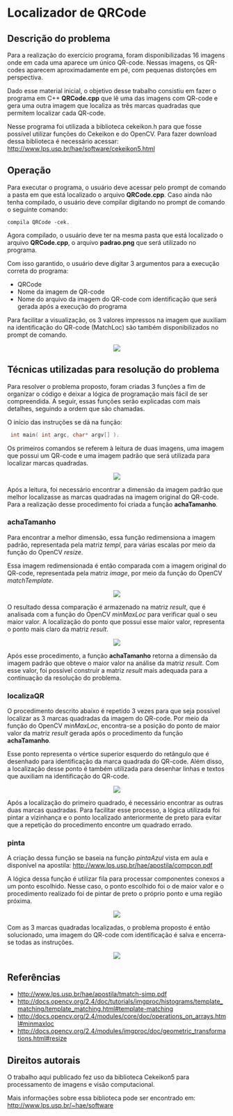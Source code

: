 # Localizador de QRCode


## Descrição do problema

Para a realização do exercício programa, foram disponibilizadas 16 imagens onde em cada uma aparece um único QR-code. Nessas imagens, os QR-codes aparecem aproximadamente em pé, com pequenas distorções em perspectiva.

Dado esse material inicial, o objetivo desse trabalho consistiu em fazer o programa em C++ **QRCode.cpp** que lê uma das imagens com QR-code e gera uma outra imagem que localiza as três marcas quadradas que permitem localizar cada QR-code.

Nesse programa foi utilizada a biblioteca cekeikon.h para que fosse possível utilizar funções do Cekeikon e do OpenCV. 	Para fazer download dessa biblioteca é necessário acessar: http://www.lps.usp.br/hae/software/cekeikon5.html


## Operação

Para executar o programa, o usuário deve acessar pelo prompt de comando a pasta em que está localizado o arquivo **QRCode.cpp**. Caso ainda não tenha compilado, o usuário deve compilar digitando no prompt de comando o seguinte comando: 

```
compila QRCode -cek.
```

Agora compilado, o usuário deve ter na mesma pasta que está localizado o arquivo **QRCode.cpp**, o arquivo **padrao.png** que será utilizado no programa. 

Com isso garantido, o usuário deve digitar 3 argumentos para a execução correta do programa: 

* QRCode
* Nome da imagem de QR-code
* Nome do arquivo da imagem do QR-code com identificação que será gerada após a execução do programa

Para facilitar a visualização, os 3 valores impressos na imagem que auxiliam na identificação do QR-code (MatchLoc) são também disponibilizados no prompt de comando.

<p align="center">
  <img src="https://github.com/matheusrmorgado/QRCode/blob/master/images/operation-example.png">
</p>


## Técnicas utilizadas para resolução do problema

Para resolver o problema proposto, foram criadas 3 funções a fim de organizar o código e deixar a lógica de programação mais fácil de ser compreendida. A seguir, essas funções serão explicadas com mais detalhes, seguindo a ordem que são chamadas.

O início das instruções se dá na função:

```c++
 int main( int argc, char* argv[] ). 
```

Os primeiros comandos se referem à leitura de duas imagens, uma imagem que possui um QR-code e uma imagem padrão que será utilizada para localizar marcas quadradas.

<p align="center">
  <img src="https://github.com/matheusrmorgado/QRCode/blob/master/padrao.png">
</p>

Após a leitura, foi necessário encontrar a dimensão da imagem padrão que melhor localizasse as marcas quadradas na imagem original do QR-code. Para a realização desse procedimento foi criada a função **achaTamanho**.

### achaTamanho

Para encontrar a melhor dimensão, essa função redimensiona a imagem padrão, representada pela matriz *templ*, para várias escalas por meio da função do OpenCV *resize*.

Essa imagem redimensionada é então comparada com a imagem original do QR-code, representada pela matriz *image*, por meio da função do OpenCV *matchTemplate*.

<p align="center">
  <img src="https://github.com/matheusrmorgado/QRCode/blob/master/qr/qr00.jpg">
</p>

O resultado dessa comparação é armazenado na matriz *result*, que é analisada com a função do OpenCV *minMaxLoc* para verificar qual o seu maior valor. A localização do ponto que possui esse maior valor, representa o ponto mais claro da matriz *result*.

<p align="center">
  <img src="https://github.com/matheusrmorgado/QRCode/blob/master/images/result.png">
</p>

Após esse procedimento, a função **achaTamanho** retorna a dimensão da imagem padrão que obteve o maior valor na análise da matriz *result*. Com esse valor, foi possível construir a matriz *result* mais adequada para a continuação da resolução do problema. 

### localizaQR

O procedimento descrito abaixo é repetido 3 vezes para que seja possível localizar as 3 marcas quadradas da imagem do QR-code. Por meio da função do OpenCV *minMaxLoc*, encontra-se a posição do ponto de maior valor da matriz *result* gerada após o procedimento da função **achaTamanho**.

Esse ponto representa o vértice superior esquerdo do retângulo que é desenhado para identificação da marca quadrada do QR-code. Além disso, a localização desse ponto é também utilizada para desenhar linhas e textos que auxiliam na identificação do QR-code.

<p align="center">
  <img src="https://github.com/matheusrmorgado/QRCode/blob/master/images/QRCode-localized.png">
</p>

Após a localização do primeiro quadrado, é necessário encontrar as outras duas marcas quadradas. Para facilitar esse processo, a lógica utilizada foi pintar a vizinhança e o ponto localizado anteriormente de preto para evitar que a repetição do procedimento encontre um quadrado errado.

### pinta

A criação dessa função se baseia na função *pintaAzul* vista em aula e disponível na apostila: http://www.lps.usp.br/hae/apostila/compcon.pdf

A lógica dessa função é utilizar fila para processar componentes conexos a um ponto escolhido. Nesse caso, o ponto escolhido foi o de maior valor e o procedimento realizado foi de pintar de preto o próprio ponto e uma região próxima.

<p align="center">
  <img src="https://github.com/matheusrmorgado/QRCode/blob/master/images/result-pinta.png">
</p>

Com as 3 marcas quadradas localizadas, o problema proposto é então solucionado, uma imagem do QR-code com identificação é salva e encerra-se todas as instruções.

<p align="center">
  <img src="https://github.com/matheusrmorgado/QRCode/blob/master/lo/lo00.png">
</p>


## Referências

* http://www.lps.usp.br/hae/apostila/tmatch-simp.pdf
* http://docs.opencv.org/2.4/doc/tutorials/imgproc/histograms/template_matching/template_matching.html#template-matching
* http://docs.opencv.org/2.4/modules/core/doc/operations_on_arrays.html#minmaxloc
* http://docs.opencv.org/2.4/modules/imgproc/doc/geometric_transformations.html#resize


## Direitos autorais

O trabalho aqui publicado fez uso da biblioteca Cekeikon5 para processamento de imagens e visão computacional.

Mais informações sobre essa biblioteca pode ser encontrado em: http://www.lps.usp.br/~hae/software